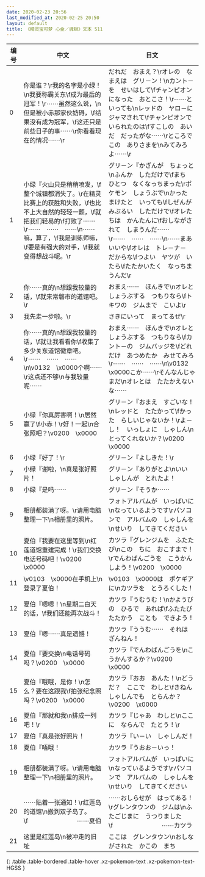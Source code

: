 ```yaml
---
date: 2020-02-23 20:56
last_modified_at: 2020-02-25 20:50
layout: default
title: 《精灵宝可梦 心金／魂银》文本 511
---
```

| 编号 | 中文 | 日文 |
| ---- | ---- | ---- |
| 0 | 你是谁？\r我的名字是小绿！\n我要称霸关东\f成为最后的冠军！\r⋯⋯虽然这么说，\n但是被小赤那家伙妨碍，\f结果没有成为冠军，\f这还只是前些日子的事⋯⋯\r你看看现在的情况⋯⋯\r | だれだ　おまえ？\rオレの　なまえは　グリ－ン！\nカント－を　せいはして\fチャンピオンになった　おとこさ！\r⋯⋯と　いっても\nレッドの　ヤロ－に　ジャマされて\fチャンピオンで　いられたのは\fすこしの　あいだ　だったがな⋯⋯\rところで　この　ありさまを\nみてみろよ⋯⋯\r |
| 1 | 小绿『火山只是稍稍喷发，\f整个城镇都消失了。\r在精灵比赛上的获胜和失败，\f也比不上大自然的轻轻一颤，\f就把我们轻易的\f打败了⋯⋯\r⋯⋯　⋯⋯　⋯⋯\n⋯⋯嘛，算了，\f我是训练师嘛，\f要是有强大的对手，\f我就变得想战斗呢。\r | グリ－ン『かざんが　ちょっと\nふんか　しただけで\fまち　ひとつ　なくなっちまった\rポケモン　しょうぶで\nかった　まけたと　いっても\fしぜんが　みぶるい　しただけで\fオレたちは　かんたんに\fおしながされて　しまうんだ⋯⋯\r⋯⋯　⋯⋯　⋯⋯\n⋯⋯まあ　いいや\fオレは　トレ－ナ－　だからな\fつよい　ヤツが　いたら\fたたかいたく　なっちまうんだ\r |
| 2 | 你⋯⋯真的\n想跟我较量的话，\f就来常磐市的道馆吧。\r | おまえ⋯⋯　ほんきで\nオレと　しょうぶする　つもりなら\fトキワの　ジムまで　こいよ\r |
| 3 | 我先走一步啦。\r | さきにいって　まってるぜ\r |
| 4 | 你⋯⋯真的\n想跟我较量的话，\f就让我看看你\f收集了多少关东道馆徽章吧。\r⋯⋯　⋯⋯　⋯⋯\n\v0132　\x0000个啊⋯⋯\r这点还不够\n与我较量呢⋯⋯ | おまえ⋯⋯　ほんきで\nオレと　しょうぶする　つもりなら\fカント－の　ジムバッジを\fどれだけ　あつめたか　みせてみろ\r⋯⋯　⋯⋯　⋯⋯\n\v0132　\x0000こか⋯⋯\rそんなんじゃ　まだ\nオレとは　たたかえないな⋯⋯ |
| 5 | 小绿『你真厉害啊！\n居然赢了\f小赤！\r好！一起\n合张照吧？\v0200　\x0000 | グリ－ン『おまえ　すごいな！\nレッドと　たたかって\fかった　らしいじゃないか！\rよ－し！　いっしょに　しゃしん\nとってくれないか？\v0200　\x0000 |
| 6 | 小绿『好了！\r | グリ－ン『よしきた！\r |
| 7 | 小绿『谢啦，\n真是张好照片！ | グリ－ン『ありがとよ\nいい　しゃしんが　とれたよ！ |
| 8 | 小绿『是吗⋯⋯ | グリ－ン『そうか⋯⋯ |
| 9 | 相册都装满了呀。\r请用电脑整理一下\n相册里的照片。 | フォトアルバムが　いっぱいに\nなっているようです\rパソコンで　アルバムの　しゃしんを\nせいり　してきてください |
| 10 | 夏伯『我要在这里等到\n红莲道馆重建完成！\r我们交换电话号码吧！\v0200　\x0000 | カツラ『グレンジムを　ふたたび\nこの　ちに　おこすまで！\rでんわばんごうを　こうかんしよう！\v0200　\x0000 |
| 11 | \v0103　\x0000在手机上\n登录了夏伯！ | \v0103　\x0000は　ポケギアに\nカツラを　とうろくした！ |
| 12 | 夏伯『嗯嗯！\n星期二白天的话，\f我们还能再次战斗！ | カツラ『うむうむ！\nかようびの　ひるで　あれば\fふたたび　たたかう　ことも　できよう！ |
| 13 | 夏伯『嗯⋯⋯真是遗憾！ | カツラ『ううむ⋯⋯　それは　ざんねん！ |
| 14 | 夏伯『要交换\n电话号码吗？\v0200　\x0000 | カツラ『でんわばんごうを\nこうかんするか？\v0200　\x0000 |
| 15 | 夏伯『哦哦，是你！\n怎么？要在这跟我\f拍张纪念照吗？\v0200　\x0000 | カツラ『おお　あんた！\nどうだ？　ここで　わしと\fきねんしゃしんでも　とらんか？\v0200　\x0000 |
| 16 | 夏伯『那就和我\n排成一列吧！\r | カツラ『じゃあ　わしと\nここに　ならんで　たとう！\r |
| 17 | 夏伯『真是张好照片！ | カツラ『い－い　しゃしんだ！ |
| 18 | 夏伯『唔哦！ | カツラ『うおお－いっ！ |
| 19 | 相册都装满了呀。\r请用电脑整理一下\n相册里的照片。 | フォトアルバムが　いっぱいに\nなっているようです\rパソコンで　アルバムの　しゃしんを\nせいり　してきてください |
| 20 | ⋯⋯贴着一张通知！\r红莲岛的道馆\n搬到双子岛了。\f　　　　　　　　⋯⋯夏伯 | ⋯⋯おしらせが　はってある！\rグレンタウンの　ジムは\nふたごじまに　うつりました\f　　　　　　　　⋯⋯カツラ |
| 21 | 这里是红莲岛\n被冲走的旧址 | ここは　グレンタウン\nおしながされた　かこの　まち |
{: .table .table-bordered .table-hover .xz-pokemon-text .xz-pokemon-text-HGSS }